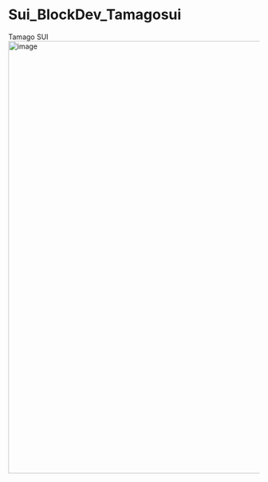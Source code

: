 # Sui_BlockDev_Tamagosui
Tamago SUI
<img width="1918" height="867" alt="image" src="https://github.com/user-attachments/assets/8e81836a-31c7-4ef3-91aa-801db43fafa3" />

